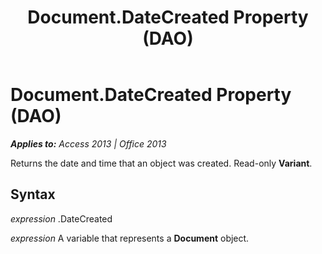﻿---
title: Document.DateCreated Property (DAO)
TOCTitle: DateCreated Property
ms:assetid: e3b881df-1673-f584-bda5-5945b3081ac1
ms:mtpsurl: https://msdn.microsoft.com/en-us/library/Ff835760(v=office.15)
ms:contentKeyID: 48548322
ms.date: 09/18/2015
mtps_version: v=office.15
---

# Document.DateCreated Property (DAO)


_**Applies to:** Access 2013 | Office 2013_

Returns the date and time that an object was created. Read-only **Variant**.

## Syntax

*expression* .DateCreated

*expression* A variable that represents a **Document** object.

